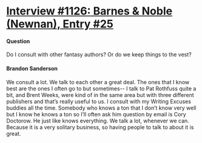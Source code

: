 # [Interview #1126: Barnes & Noble (Newnan), Entry #25](https://www.theoryland.com/intvmain.php?i=1126#25)

#### Question

Do I consult with other fantasy authors? Or do we keep things to the vest?

#### Brandon Sanderson

We consult a lot. We talk to each other a great deal. The ones that I know best are the ones I often go to but sometimes-- I talk to Pat Rothfuss quite a bit, and Brent Weeks, were kind of in the same area but with three different publishers and that’s really useful to us. I consult with my Writing Excuses buddies all the time. Somebody who knows a ton that I don’t know very well but I know he knows a ton so I’ll often ask him question by email is Cory Doctorow. He just like knows everything. We talk a lot, whenever we can. Because it is a very solitary business, so having people to talk to about it is great.

